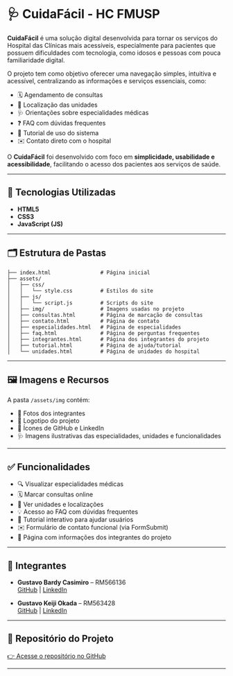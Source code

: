 
# 🩺 CuidaFácil - HC FMUSP

**CuidaFácil** é uma solução digital desenvolvida para tornar os serviços do Hospital das Clínicas mais acessíveis, especialmente para pacientes que possuem dificuldades com tecnologia, como idosos e pessoas com pouca familiaridade digital.

O projeto tem como objetivo oferecer uma navegação simples, intuitiva e acessível, centralizando as informações e serviços essenciais, como:

- 🗓️ Agendamento de consultas
- 🏥 Localização das unidades
- 🩺 Orientações sobre especialidades médicas
- ❓ FAQ com dúvidas frequentes
- 📖 Tutorial de uso do sistema
- ✉️ Contato direto com o hospital

O **CuidaFácil** foi desenvolvido com foco em **simplicidade, usabilidade e acessibilidade**, facilitando o acesso dos pacientes aos serviços de saúde.

---

## 🚀 Tecnologias Utilizadas

- **HTML5**
- **CSS3**
- **JavaScript (JS)**

---

## 🗂️ Estrutura de Pastas

```
├── index.html                # Página inicial
├── assets/
│   ├── css/
│   │   └── style.css         # Estilos do site
│   ├── js/
│   │   └── script.js         # Scripts do site
│   ├── img/                  # Imagens usadas no projeto
│   ├── consultas.html        # Página de marcação de consultas
│   ├── contato.html          # Página de contato
│   ├── especialidades.html   # Página de especialidades
│   ├── faq.html              # Página de perguntas frequentes
│   ├── integrantes.html      # Página dos integrantes do projeto
│   ├── tutorial.html         # Página de ajuda/tutorial
│   └── unidades.html         # Página de unidades do hospital
```

---

## 🖼️ Imagens e Recursos

A pasta `/assets/img` contém:

- 📸 Fotos dos integrantes
- 🏥 Logotipo do projeto
- 🔗 Ícones de GitHub e LinkedIn
- 🩺 Imagens ilustrativas das especialidades, unidades e funcionalidades

---

## ✅ Funcionalidades

- 🔍 Visualizar especialidades médicas
- 🗓️ Marcar consultas online
- 🏥 Ver unidades e localizações
- 💡 Acesso ao FAQ com dúvidas frequentes
- 📖 Tutorial interativo para ajudar usuários
- ✉️ Formulário de contato funcional (via FormSubmit)
- 👥 Página com informações dos integrantes do projeto

---

## 👥 Integrantes

- **Gustavo Bardy Casimiro** – RM566136  
  [GitHub](https://github.com/Gustavo-Casimiro) | [LinkedIn](https://www.linkedin.com/in/gustavo-casimiro)

- **Gustavo Keiji Okada** – RM563428  
  [GitHub](https://github.com/Gdev3356) | [LinkedIn](https://www.linkedin.com/in/gustavo-okada-53a3b8359)

---

## 🔗 Repositório do Projeto

[👉 Acesse o repositório no GitHub](https://github.com/Cuida-Facil/Cuida-Facil-Front-End)

---
